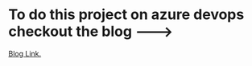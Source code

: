 # To do this project on azure devops checkout the blog --->

[Blog Link.
](https://aakibkhan1.medium.com/project-16-end-to-end-automation-with-azure-devops-ci-cd-pipelines-0ca4ff37cf25)



